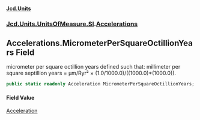 #### [Jcd.Units](index.md 'index')
### [Jcd.Units.UnitsOfMeasure.SI](Jcd.Units.UnitsOfMeasure.SI.md 'Jcd.Units.UnitsOfMeasure.SI').[Accelerations](Accelerations.md 'Jcd.Units.UnitsOfMeasure.SI.Accelerations')

## Accelerations.MicrometerPerSquareOctillionYears Field

micrometer per square octillion years defined such that: millimeter per square septillion years = μm/Ryr² × (1.0/1000.0)/((1000.0)*(1000.0)).

```csharp
public static readonly Acceleration MicrometerPerSquareOctillionYears;
```

#### Field Value
[Acceleration](Acceleration.md 'Jcd.Units.UnitTypes.Acceleration')